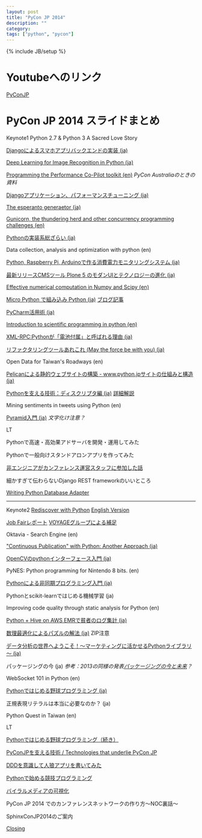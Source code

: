 ```yaml
---
layout: post
title: "PyCon JP 2014"
description: ""
category: 
tags: ["python", "pycon"]
---
```

{% include JB/setup %}

# Youtubeへのリンク

[PyConJP](https://www.youtube.com/user/PyConJP/videos)

# PyCon JP 2014 スライドまとめ

Keynote1 Python 2.7 & Python 3 A Sacred Love Story

[Djangoによるスマホアプリバックエンドの実装 \(ja\)](http://www.slideshare.net/nakazawayuichi/pycon-rev005)

[Deep Learning for Image Recognition in Python \(ja\)](http://www.slideshare.net/atelierhide/py-conjp2014-slideshare)

[Programming the Performance Co-Pilot toolkit \(en\)](http://www.performancecopilot.org/papers/pcp-py-dmcache.pdf) *PyCon Australiaのときの資料*

[Djangoアプリケーション、パフォーマンスチューニング \(ja\)](http://www.slideshare.net/hirokiky/pycon2014-django-performance-39037314)

[The esperanto generaetor \(ja\)](http://www.slideshare.net/kawarusosu/the-esperanto-generator)

[Gunicorn, the thundering herd and other concurrency programming challenges \(en\)](https://speakerdeck.com/benoitc/gunicorn-the-thundering-herd-and-other-concurrency-programming-challenges)

[Pythonの実装系総ざらい \(ja\)](http://www.slideshare.net/masahitojp/pyconjp2014)

Data collection, analysis and optimization with python \(en\)

[Python, Raspberry Pi, Arduinoで作る消費電力モニタリングシステム \(ja\)](http://www.slideshare.net/kilo/pythonraspberrypiarduino)

[最新リリースCMSツール Plone 5 のモダンUIとテクノロジーの進化 \(ja\)](http://www.slideshare.net/terapyon/pycon-jp-2014-plone-terada)

[Effective numerical computation in Numpy and Scipy \(en\)](http://www.slideshare.net/hamukazu/effective-numerical-computation-in-num-py-and-scipy)

[Micro Python で組み込み Python \(ja\)](http://www.slideshare.net/hktechno/micro-python-python) [ブログ記事](http://blog.hktechno.net/2014/09/pycon-jp-2014-micro-python-pyconjp.html)

[PyCharm活用術 \(ja\)](http://shimizukawa.bitbucket.org/pyconjp2014-pycharm/index.html)

[Introduction to scientific programming in python \(en\)](https://speakerdeck.com/ohe/introduction-to-scientific-programming-in-python)

[XML-RPC:Pythonが「電池付属」と呼ばれる理由 \(ja\)](http://www.slideshare.net/RansuiIso/xmlrpc-python)

[リファクタリングツールあれこれ \(May the force be with you\) \(ja\)](http://tell-k.github.io/pyconjp2014/#/)

Open Data for Taiwan's Roadways \(en\)

[Pelicanによる静的ウェブサイトの構築 - www.python.jpサイトの仕組みと構造 \(ja\)](http://www.gembook.org/pyconjp2014-pelican.html)

[Pythonを支える技術：ディスクリプタ編 \(ja\)](https://speakerdeck.com/knzm/python-wozhi-eruji-shu-deisukuriputabian) [詳細解説](http://qiita.com/knzm/items/a8a0fead6e1706663c22)

Mining sentiments in tweets using Python \(en\)

[Pyramid入門 \(ja\)](http://www.slideshare.net/aodag/pyconjp-2014-pyramid) *文字化け注意？*

LT

Pythonで高速・高効果アドサーバを開発・運用してみた

Pythonで一般向けスタンドアロンアプリを作ってみた

[非エンジニアがカンファレンス運営スタッフに参加した話](http://www.slideshare.net/mamikotsuda1/pycon-jp-2014-lt)

細かすぎて伝わらないDjango REST frameworkのいいところ

[Writing Python Database Adapter](https://speakerdeck.com/nakagami/pycon-jp-2014-lt)



----

Keynote2 [Rediscover with Python](http://www.slideshare.net/nishio/pyconjp-keynote-speach-japanese-version) [English Version](http://www.slideshare.net/nishio/pyconjp-keynote-speech-english-version)

[Job Fairレポート](http://engineer.typemag.jp/article/pycon2014-jobfair) [VOYAGEグループによる補足](http://tech.voyagegroup.com/archives/7858763.html)

Oktavia - Search Engine \(en\)

["Continuous Publication" with Python: Another Approach \(ja\)](http://www.slideshare.net/mowamowa3/py-con2014jp)

[OpenCVのpythonインターフェース入門 \(ja\)](https://github.com/payashim/tutorial-opencv-python-pyconjp2014)

PyNES: Python programming for Nintendo 8 bits. \(en\)

[Pythonによる非同期プログラミング入門 \(ja\)](http://www.slideshare.net/checkpoint77/python-39105106)

Pythonとscikit-learnではじめる機械学習 \(ja\)

Improving code quality through static analysis for Python \(en\)

[Python + Hive on AWS EMRで貧者のログ集計 \(ja\)](https://speakerdeck.com/achiku/pycon-jp-2014-python-plus-hive-on-aws-emrdepin-zhe-falseroguji-ji)

[数理最適化によるパズルの解法 \(ja\)](http://goo.gl/kAbWrA) ZIP注意

[データ分析の世界へようこそ！～マーケティングに活かせるPythonライブラリ～ \(ja\)](http://www.slideshare.net/iktakahiro/python-pyconjp-2014)

パッケージングの今 \(ja\) *参考：2013の同様の発表[パッケージングの今と未来](http://www.slideshare.net/aodag/ss-26183017)？*

WebSocket 101 in Python \(en\)

[Pythonではじめる野球プログラミング \(ja\)](http://www.slideshare.net/shinyorke/python-39061157)

正規表現リテラルは本当に必要なのか？ \(ja\)

Python Quest in Taiwan \(en\)

LT

[Pythonではじめる野球プログラミング（続き）](http://www.slideshare.net/shinyorke/pythonpycon-jp-2014-lt)

[PyConJPを支える技術 / Technologies that underlie PyCon JP](http://www.slideshare.net/takanory/pycon-jp-technologies-that-underlie-pycon-jp)

[DDDを意識して人狼アプリを書いてみた](http://www.slideshare.net/ledmonster/pyramid-socketio)

[Pythonで始める競技プログラミング](http://www.slideshare.net/cocodrips/python-39127274)

[バイラルメディアの可視化](http://www.slideshare.net/saicologic/ss-39061338)

PyCon JP 2014 でのカンファレンスネットワークの作り方〜NOC裏話〜

SphinxConJP2014のご案内

[Closing](http://www.slideshare.net/takanory/pycon-jp-2014-closing)